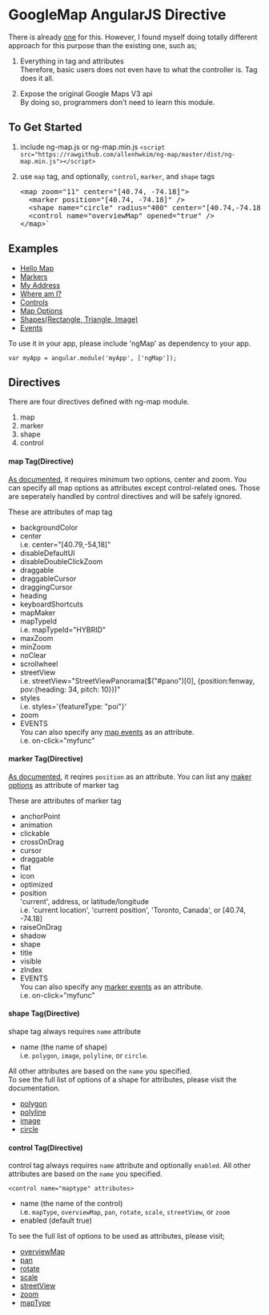 GoogleMap AngularJS Directive
=============================

There is already [one](https://github.com/nlaplante/angular-google-maps) for this.
However, I found myself doing totally different approach for this purpose than the existing one, such as;
  
  1. Everything in tag and attributes  
     Therefore, basic users does not even have to what the controller is. Tag does it all.

  2. Expose the original Google Maps V3 api  
     By doing so, programmers don't need to learn this module.
  
To Get Started
---------------

 1. include ng-map.js or ng-map.min.js
    `<script src="https://rawgithub.com/allenhwkim/ng-map/master/dist/ng-map.min.js"></script>`

 2. use `map` tag, and optionally, `control`, `marker`, and `shape` tags  
 
    <pre>
    &lt;map zoom="11" center="[40.74, -74.18]">
      &lt;marker position="[40.74, -74.18]" />
      &lt;shape name="circle" radius="400" center="[40.74,-74.18]" radius="4000" />
      &lt;control name="overviewMap" opened="true" />
    &lt;/map>`  
    </pre>

Examples
--------

  * [Hello Map](https://rawgithub.com/allenhwkim/angularjs-google-maps/master/examples/hello_map.html)
  * [Markers](https://rawgithub.com/allenhwkim/angularjs-google-maps/master/examples/marker.html)
  * [My Address](https://rawgithub.com/allenhwkim/angularjs-google-maps/master/examples/marker_with_address.html)
  * [Where am I?](https://rawgithub.com/allenhwkim/angularjs-google-maps/master/examples/marker_with_current_position.html)
  * [Controls](https://rawgithub.com/allenhwkim/angularjs-google-maps/master/examples/map_control.html)
  * [Map Options](https://rawgithub.com/allenhwkim/angularjs-google-maps/master/examples/map_options.html)
  * [Shapes(Rectangle, Triangle, Image)](https://rawgithub.com/allenhwkim/angularjs-google-maps/master/examples/shape.html)
  * [Events](https://rawgithub.com/allenhwkim/angularjs-google-maps/master/examples/events.html)

To use it in your app, please include 'ngMap' as dependency to your app.

   `var myApp = angular.module('myApp', ['ngMap']); `

Directives
-----------
There are four directives defined with ng-map module.
  1. map
  2. marker
  3. shape
  4. control

#### **map** Tag(Directive) ####


[As documented](https://developers.google.com/maps/documentation/javascript/reference#MapOptions),
it requires minimum two options, center and zoom. You can specify all map options as attributes
except control-related ones. Those are seperately handled by control directives and will be safely ignored.

These are attributes of map tag

  * backgroundColor
  * center  
    i.e. center="[40.79,-54,18]"
  * disableDefaultUI
  * disableDoubleClickZoom
  * draggable
  * draggableCursor
  * draggingCursor
  * heading
  * keyboardShortcuts
  * mapMaker
  * mapTypeId  
    i.e. mapTypeId="HYBRID"
  * maxZoom
  * minZoom
  * noClear
  * scrollwheel
  * streetView  
    i.e. streetView="StreetViewPanorama($("#pano")[0], {position:fenway, pov:{heading: 34, pitch: 10}})"
  * styles  
    i.e. styles='{featureType: "poi"}'
  * zoom  
  * EVENTS  
    You can also specify any [map events](https://developers.google.com/maps/documentation/javascript/reference#Map) as an attribute.  
    i.e. on-click="myfunc"


#### **marker** Tag(Directive) ####

[As documented](https://developers.google.com/maps/documentation/javascript/reference#Marker), it reqires `position` as an attribute.
You can list any [maker options](https://developers.google.com/maps/documentation/javascript/reference#MarkerOptions) as attribute of marker tag

These are attributes of marker tag

  * anchorPoint
  * animation
  * clickable
  * crossOnDrag
  * cursor
  * draggable
  * flat
  * icon
  * optimized
  * position  
    'current', address, or latitude/longitude  
    i.e. 'current location', 'current position', 'Toronto, Canada', or [40.74, -74.18]
  * raiseOnDrag
  * shadow
  * shape
  * title
  * visible
  * zIndex
  * EVENTS   
    You can also specify any [marker events](https://developers.google.com/maps/documentation/javascript/reference#Marker) as an attribute.  
    i.e. on-click="myfunc"

#### **shape** Tag(Directive) ####

  shape tag always requires `name` attribute
  
  * name (the name of shape)  
    i.e. `polygon`, `image`, `polyline`, or `circle`.

All other attributes are based on the `name` you specified.  
To see the full list of options of a shape for attributes, please visit the documentation.

  * [polygon](https://developers.google.com/maps/documentation/javascript/reference#PolygonOptions)
  * [polyline](https://developers.google.com/maps/documentation/javascript/reference#PolylineOptions)
  * [image](https://developers.google.com/maps/documentation/javascript/reference#GroundOverlayOptions)
  * [circle](https://developers.google.com/maps/documentation/javascript/reference#CircleOptions)

#### **control** Tag(Directive) ####

  control tag always requires `name` attribute and optionally `enabled`.
  All other attributes are based on the `name` you specified.

  `<control name="maptype" attributes>`

  * name (the name of the control)  
    i.e. `mapType`, `overviewMap`, `pan`, `rotate`, `scale`, `streetView`, or `zoom`
  * enabled (default true)

To see the full list of options to be used as attributes, please visit;

  * [overviewMap](https://developers.google.com/maps/documentation/javascript/reference#OverviewMapControlOptions)
  * [pan](https://developers.google.com/maps/documentation/javascript/reference#PanControlOptions)
  * [rotate](https://developers.google.com/maps/documentation/javascript/reference#RotateControlOptions)
  * [scale](https://developers.google.com/maps/documentation/javascript/reference#ScaleControlOptions)
  * [streetView](https://developers.google.com/maps/documentation/javascript/reference#StreetViewControlOptions)
  * [zoom](https://developers.google.com/maps/documentation/javascript/reference#ZoomControlOptions)
  * [mapType](https://developers.google.com/maps/documentation/javascript/reference#MapTypeControlOptions)

